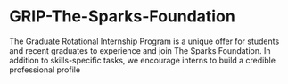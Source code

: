 # GRIP-The-Sparks-Foundation
The Graduate Rotational Internship Program is a unique offer for students and recent graduates to experience and join The Sparks Foundation. In addition to skills-specific tasks, we encourage interns to build a credible professional profile
